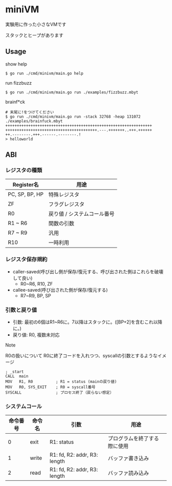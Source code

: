 # miniVM

実験用に作った小さなVMです

スタックとヒープがあります

## Usage
show help
```shell
$ go run ./cmd/minivm/main.go help
```

run fizzbuzz
```shell
$ go run ./cmd/minivm/main.go run ./examples/fizzbuzz.mbyt
```

brainf*ck
```shell
# 末尾に!をつけてください
$ go run ./cmd/minivm/main.go run -stack 32768 -heap 131072 ./examples/brainfuck.mbyt
++++++++++++++++++++++++++++++++++++++++++++++++++++++++++++++++
++++++++++++++++++++++++++++++++++++++++.---.+++++++..+++.++++++
++.--------.+++.------.--------.!
> helloworld
```

## ABI
### レジスタの種類
| Register名      | 用途              |
|----------------|-----------------|
| PC, SP, BP, HP | 特殊レジスタ          |
| ZF             | フラグレジスタ         |
| R0             | 戻り値 / システムコール番号 |
| R1 ~ R6        | 関数の引数           |
| R7 ~ R9        | 汎用              |
| R10            | 一時利用            |

### レジスタ保存規約
- caller-saved(呼び出し側が保存/復元する、呼び出された側はこれらを破壊して良い)
  - R0~R6, R10, ZF
- callee-saved(呼び出された側が保存/復元する)
  - R7~R9, BP, SP

### 引数と戻り値
- 引数: 最初の6個はR1~R6に。7以降はスタックに。([BP+2]を含むこれ以降に。)
- 戻り値: R0, 複数未対応

> [!NOTE]
> R0の扱いについて
> R0に終了コードを入れつつ、syscallの引数とするようなイメージ
> ```
> ; _start
> CALL  main
> MOV   R1, R0          ; R1 = status (mainの戻り値)
> MOV   R0, SYS_EXIT    ; R0 = syscall番号
> SYSCALL               ; プロセス終了（戻らない想定）
> ```

### システムコール
| 命令番号 | 命令名   | 引数                           | 用途             |
|------|-------|------------------------------|----------------|
| 0    | exit  | R1: status                   | プログラムを終了する際に使用 |
| 1    | write | R1: fd, R2: addr, R3: length | バッファ書き込み       |
| 2    | read  | R1: fd, R2: addr, R3: length | バッファ読み込み       |